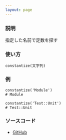```yaml
---
layout: page
---
```


### 説明

指定した名前で定数を探す

### 使い方

    constantize(文字列)

### 例

    constantize('Module')
    # Module

    constantize('Test::Unit')
    # Test::Unit

### ソースコード

- [GitHub](https://github.com/rails/rails/blob/984c3ef2775781d47efa9f541ce570daa2434a80/activesupport/lib/active_support/inflector/methods.rb#L279)
